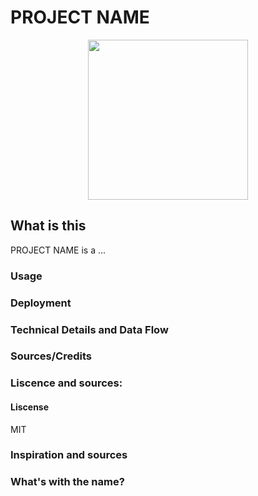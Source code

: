 # PROJECT NAME
<p align="center">
    <img src="https://github.com/thetomcraig/git_template/blob/master/mandala.png" width="256" align="middle">
</p>

## What is this
PROJECT NAME is a ...

### Usage

### Deployment

### Technical Details and Data Flow

### Sources/Credits

### Liscence and sources:
#### Liscense
MIT
### Inspiration and sources

### What's with the name?

